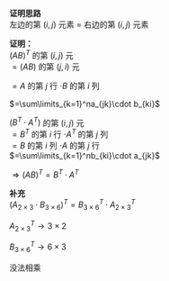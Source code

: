 **证明思路**  
左边的第 $(i,j)$ 元素 $=$ 右边的第 $(i,j)$ 元素  
  
**证明：**  
 $(AB)^T$ 的第 $(i,j)$ 元  
 $=(AB)$ 的第 $(j,i)$ 元  
  
 $=A$ 的第 $j$ 行 $\cdot B$ 的第 $i$ 列  
  
 $=\sum\limits_{k=1}^na_{jk}\cdot b_{ki}$  
  
 $(B^T\cdot A^T)$ 的第 $(i,j)$ 元  
 $=B^T$ 的第 $i$ 行 $\cdot A^T$ 的第 $j$ 列  
 $=B$ 的第 $i$ 列 $\cdot A$ 的第 $j$ 行  
 $=\sum\limits_{k=1}^nb_{ki}\cdot a_{jk}$  
  
 $\Rightarrow(AB)^T=B^T\cdot A^T$  
  
**补充**  
 $(A_{2\times3}\cdot B_{3\times6})^T  
=B_{3\times6}^T\cdot A_{2\times3}^T$  
  
 $A_{2\times3}^T\to3\times2$  
  
 $B_{3\times6}^T\to6\times3$  
  
没法相乘  
